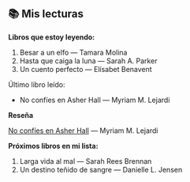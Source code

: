 ## 📚 Mis lecturas
**Libros que estoy leyendo:**

1. Besar a un elfo — Tamara Molina
2. Hasta que caiga la luna — Sarah A. Parker
3. Un cuento perfecto — Elísabet Benavent

Último libro leído:
- No confíes en Asher Hall — Myriam M. Lejardi


**Reseña**

[No confíes en Asher Hall](../../Reseñas/No%20confíes%20en%20Asher%20Hall.md) — Myriam M. Lejardi  

**Próximos libros en mi lista:**

1. Larga vida al mal — Sarah Rees Brennan
2. Un destino teñido de sangre — Danielle L. Jensen
